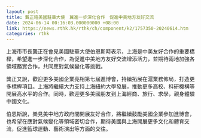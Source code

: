 ```yaml
---
layout: post
title: 龔正晤美國駐華大使　冀進一步深化合作　促進中美地方友好交流
date: 2024-06-14 00:16:03.000000000 +08:00
link: https://news.rthk.hk/rthk/ch/component/k2/1757350-20240614.htm
categories: rthk
---
```


上海市市長龔正在會見美國駐華大使伯恩斯時表示，上海是中美友好合作的重要橋樑，希望進一步深化合作，為促進中美地方友好交流增添活力，並期待兩地加強各領域務實合作，共同應對氣候變化等挑戰。

龔正又說，歡迎更多美國企業亮相第七屆進博會，持續拓展在滬業務佈局，打造更多標桿項目。上海將繼續大力支持上海紐約大學發展，推動更多高校、科研機構等開展高水平的合作。同時，歡迎更多美國朋友到上海經商、旅行、求學，親身體驗中國文化。

伯恩斯說，樂見美中地方政府間開展友好合作，將繼續鼓勵美國企業參加進博會，也希望在應對氣候變化等領域密切合作，期待美國與上海開展更多文化和體育交流，促進籃球運動、藝術演出等方面的交往。
